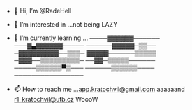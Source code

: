 - 👋 Hi, I’m @RadeHell
- 👀 I’m interested in ...not being LAZY
- 🌱 I’m currently learning ...
────▓▓▓▓▓▓──────
───▓▄▓▓▓▓▓▓─────
──────▓▓▓▓▓─▒▒──
─▓▓▓▓▓▓▓▓▓──▒▒▒─
▓▓▓▓▓──────▒▒▒▒▒
─▓▓▓──▒▒▒▒▒▒▒▒▒─
──▓▓─▒▒▒▒▒──────
─────▒▒▒▒▒▒▀▒───
──────▒▒▒▒▒▒────
────────────────


- 📫 How to reach me ...app.kratochvil@gmail.com aaaaaand r1_kratochvil@utb.cz WoooW

<!---
RadeHell/RadeHell is a ✨ special ✨ repository because its `README.md` (this file) appears on your GitHub profile.
You can click the Preview link to take a look at your changes.
--->

